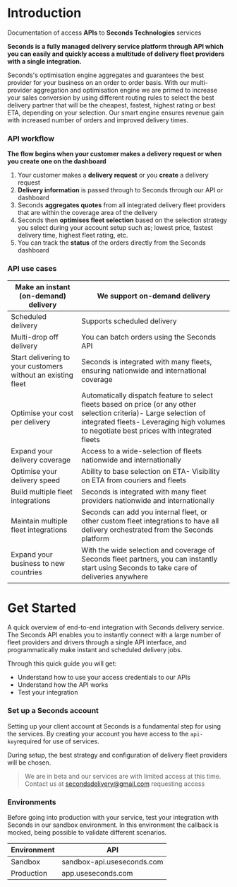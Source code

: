 ﻿# Introduction

Documentation of access **APIs** to **Seconds Technologies** services

**Seconds is a fully managed delivery service platform through API which you can easily and quickly access a multitude of delivery fleet providers with a single integration.**

Seconds's optimisation engine aggregates and guarantees the best provider for your business on an order to order basis. With our multi-provider aggregation and optimisation engine we are primed to increase your sales conversion by using different routing rules to select the best delivery partner that will be the cheapest, fastest, highest rating or best ETA, depending on your selection. Our smart engine ensures revenue gain with increased number of orders and improved delivery times.

### API workflow

**The flow begins when your customer makes a delivery request or when you create one on the dashboard**

1.  Your customer makes a **delivery request** or you **create** a delivery request
2.  **Delivery information** is passed through to Seconds through our API or dashboard
3.  Seconds **aggregates quotes** from all integrated delivery fleet providers that are within the coverage area of the delivery
4.  Seconds then **optimises fleet selection** based on the selection strategy you select during your account setup such as; lowest price, fastest delivery time, highest fleet rating, etc.
5.  You can track the **status** of the orders directly from the Seconds dashboard

### API use cases

| Make an instant (on-demand) delivery |  We support on-demand delivery|
|--|--|
| Scheduled delivery | Supports scheduled delivery |
| Multi-drop off delivery | You can batch orders using the Seconds API |
| Start delivering to your customers without an existing fleet | Seconds is integrated with many fleets, ensuring nationwide and international coverage |
|Optimise your cost per delivery | Automatically dispatch feature to select fleets based on price (or any other selection criteria)- Large selection of integrated fleets- Leveraging high volumes to negotiate best prices with integrated fleets |
| Expand your delivery coverage | Access to a wide-selection of fleets nationwide and internationally |
| Optimise your delivery speed | Ability to base selection on ETA- Visibility on ETA from couriers and fleets |
| Build multiple fleet integrations | Seconds is integrated with many fleet providers nationwide and internationally |
| Maintain multiple fleet integrations | Seconds can add you internal fleet, or other custom fleet integrations to have all delivery orchestrated from the Seconds platform |
| Expand your business to new countries | With the wide selection and coverage of Seconds fleet partners, you can instantly start using Seconds to take care of deliveries anywhere |

# Get Started

A quick overview of end-to-end integration with Seconds delivery service. The Seconds API enables you to instantly connect with a large number of fleet providers and drivers through a single API interface, and programmatically make instant and scheduled delivery jobs.

Through this quick guide you will get:

-   Understand how to use your access credentials to our APIs
-   Understand how the API works
-   Test your integration

### Set up a Seconds account

Setting up your client account at Seconds is a fundamental step for using the services. By creating your account you have access to the `api-key`required for use of services.

During setup, the best strategy and configuration of delivery fleet providers will be chosen.

> We are in beta and our services are with limited access at this time. Contact us at [secondsdelivery@gmail.com](mailto:secondsdelivery@gmail.com) requesting access

### Environments

Before going into production with your service, test your integration with Seconds in our sandbox environment. In this environment the callback is mocked, being possible to validate different scenarios.

| Environment |  API|
|--|--|
| Sandbox | sandbox-api.useseconds.com |
| Production | app.useseconds.com |
